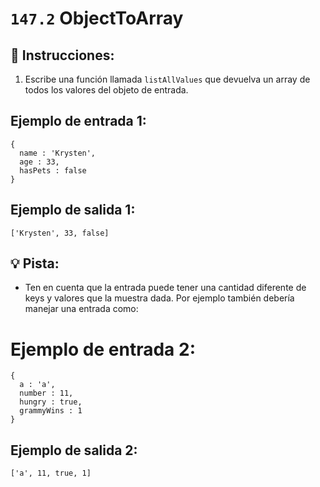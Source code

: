 # `147.2` ObjectToArray

## 📝 Instrucciones:

1. Escribe una función llamada `listAllValues` que devuelva un array de todos los valores del objeto de entrada.

## Ejemplo de entrada 1:

```Js
{
  name : 'Krysten',
  age : 33,
  hasPets : false
}
```

## Ejemplo de salida 1:

```Js
['Krysten', 33, false]
```
## 💡 Pista:

+ Ten en cuenta que la entrada puede tener una cantidad diferente de keys y valores que la muestra dada. Por ejemplo también debería manejar una entrada como:

# Ejemplo de entrada 2:

```Js
{
  a : 'a',
  number : 11,
  hungry : true,
  grammyWins : 1
}
```

## Ejemplo de salida 2:

```Js
['a', 11, true, 1]
```
